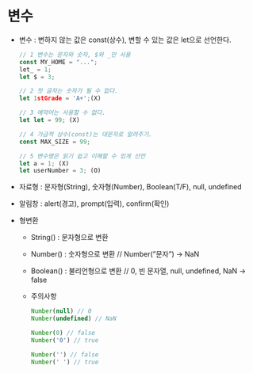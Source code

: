 # 변수

- 변수 : 변하지 않는 값은 const(상수), 변할 수 있는 값은 let으로 선언한다.
    
    ```jsx
    // 1 변수는 문자와 숫자, $와 _만 사용
    const MY_HOME = "...";
    let_ = 1;
    let $ = 3;
    
    // 2 첫 글자는 숫자가 될 수 없다.
    let 1stGrade = 'A+';(X)
    
    // 3 예약어는 사용할 수 없다.
    let let = 99; (X)
    
    // 4 가급적 상수(const)는 대문자로 알려주기.
    const MAX_SIZE = 99;
    
    // 5 변수명은 읽기 쉽고 이해할 수 있게 선언
    let a = 1; (X)
    let userNumber = 3; (O)
    ```
    
- 자료형 : 문자형(String), 숫자형(Number), Boolean(T/F), null, undefined
- 알림창 : alert(경고), prompt(입력), confirm(확인)
- 형변환
  - String() : 문자형으로 변환
  - Number() : 숫자형으로 변환 // Number(”문자”) → NaN
  - Boolean() : 불리언형으로 변환 // 0, 빈 문자열, null, undefined, NaN → false
  - 주의사항
    
    ```jsx
    Number(null) // 0
    Number(undefined) // NaN
    
    Number(0) // false
    Number('0') // true
    
    Number('') // false
    Number(' ') // true
    ```